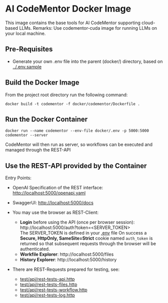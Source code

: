 # AI CodeMentor Docker Image

This image contains the base tools for AI CodeMentor supporting cloud-based LLMs.
Remarks: Use codementor-cuda image for running LLMs on your local machine.

## Pre-Requisites

- Generate your own .env file into the parent (docker/) directory, based on [../.env.sample](../.env.sample)

## Build the Docker Image

From the project root directory run the following command:
```shell
docker build -t codementor -f docker/codementor/Dockerfile .
```

## Run the Docker Container

```shell
docker run --name codementor --env-file docker/.env -p 5000:5000 codementor --server
```

CodeMentor will then run as server, so workflows can be executed and managed through the REST-API

## Use the REST-API provided by the Container

Entry Points:
* OpenAI Specification of the REST interface: [http://localhost:5000/openapi.yaml](http://localhost:5000/openapi.yaml)
* SwaggerUI: [http://localhost:5000/docs](http://localhost:5000/docs)
* You may use the browser as REST-Client:
    - **Login** before using the API (once per browser session): http://localhost:5000/auth?token=<SERVER_TOKEN>  
        The SERVER_TOKEN is defined in your [.env](../../.env) file
        On success a **Secure, HttpOnly, SameSite=Strict** cookie named ``auth_token`` is returned so that subsequent requests through the browser will be authenticated.
    - **Workfile Explorer**: http://localhost:5000/files
    - **History Explorer**: http://localhost:5000/history

* There are REST-Requests prepared for testing, see:
    - [test/api/rest-tests-api.http](../../test/api/rest-tests-api.http)
    - [test/api/rest-tests-files.http](../../test/api/rest-tests-files.http)
    - [test/api/rest-tests-workflow.http](../../test/api/rest-tests-workflow.http)
    - [test/api/rest-tests-log.http](../../test/api/rest-tests-log.http)
